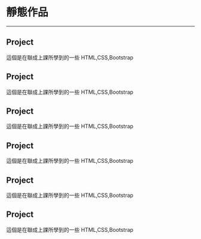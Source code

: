 <h1> 靜態作品 </h1>

<hr>

<h2> Project </h2>
<a href="https://chouyitzeng001.github.io/Project/index.html"></a>
<p> 這個是在聯成上課所學到的一些 HTML,CSS,Bootstrap </p>

<h2> Project </h2>
<p> 這個是在聯成上課所學到的一些 HTML,CSS,Bootstrap </p>

<h2> Project </h2>
<p> 這個是在聯成上課所學到的一些 HTML,CSS,Bootstrap </p>

<h2> Project </h2>
<p> 這個是在聯成上課所學到的一些 HTML,CSS,Bootstrap </p>

<h2> Project </h2>
<p> 這個是在聯成上課所學到的一些 HTML,CSS,Bootstrap </p>

<h2> Project </h2>
<p> 這個是在聯成上課所學到的一些 HTML,CSS,Bootstrap </p>

